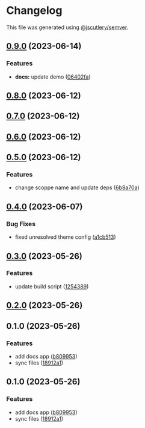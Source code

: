 # Changelog

This file was generated using [@jscutlery/semver](https://github.com/jscutlery/semver).

## [0.9.0](https://github.com/worldprinter/wdesign/compare/v0.8.0...v0.9.0) (2023-06-14)


### Features

* **docs:** update demo ([06402fa](https://github.com/worldprinter/wdesign/commit/06402fa845cb73e6d58e65b2a8892cc674e5d0f8))

## [0.8.0](https://github.com/worldprinter/wdesign/compare/v0.7.0...v0.8.0) (2023-06-12)

## [0.7.0](https://github.com/worldprinter/wdesign/compare/v0.6.0...v0.7.0) (2023-06-12)

## [0.6.0](https://github.com/worldprinter/wdesign/compare/v0.5.0...v0.6.0) (2023-06-12)

## [0.5.0](https://github.com/worldprinter/wdesign/compare/v0.4.0...v0.5.0) (2023-06-12)


### Features

* change scoppe name and update deps ([6b8a70a](https://github.com/worldprinter/wdesign/commit/6b8a70a733d1636a623254f36ecba13822bc11f6))

## [0.4.0](https://github.com/worldprinter/wdesign/compare/v0.3.0...v0.4.0) (2023-06-07)

### Bug Fixes

-   fixed unresolved theme config ([a1cb513](https://github.com/worldprinter/wdesign/commit/a1cb5133feb77befe80c91b8d516a3c6ab7fbe28))

## [0.3.0](https://github.com/worldprinter/wdesign/compare/v0.2.0...v0.3.0) (2023-05-26)

### Features

-   update build script ([1254389](https://github.com/worldprinter/wdesign/commit/1254389b07a096169e05354f3f2c8044347c717a))

## [0.2.0](https://github.com/worldprinter/wdesign/compare/v0.1.0...v0.2.0) (2023-05-26)

## 0.1.0 (2023-05-26)

### Features

-   add docs app ([b809953](https://github.com/worldprinter/wdesign/commit/b809953ed8fbd782f7a8d8d5a5354786828dc265))
-   sync files ([18912a1](https://github.com/worldprinter/wdesign/commit/18912a1281f2468f9d269713c334411eafa22941))

## 0.1.0 (2023-05-26)

### Features

-   add docs app ([b809953](https://github.com/worldprinter/wdesign/commit/b809953ed8fbd782f7a8d8d5a5354786828dc265))
-   sync files ([18912a1](https://github.com/worldprinter/wdesign/commit/18912a1281f2468f9d269713c334411eafa22941))
